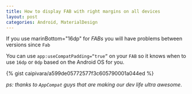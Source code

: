 ```yaml
---
title: How to display FAB with right margins on all devices
layout: post
categories: Android, MaterialDesign
---
```


If you use marinBottom="16dp" for _FABs_ you will have problems between versions since `Fab`

You can use `app:useCompatPadding=“true”` on your `FAB` so it knows when to use `16dp` or `0dp` based on the Android OS for you.

{% gist caipivara/a599de05772577f3c605790001a044ed %}

_ps: thanks to `AppCompat` guys that are making our dev life ultra awesome_.